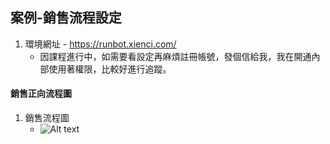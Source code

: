 ## 案例-銷售流程設定
1. 環境網址 - https://runbot.xienci.com/
   + 因課程進行中，如需要看設定再麻煩註冊帳號，發個信給我，我在開通內部使用著權限，比較好進行追蹤。
#### 銷售正向流程圖
1. 銷售流程圖
   + ![Alt text](https://github.com/ksharry/odoo-repository/blob/main/pic/A2101.png?raw=true)
